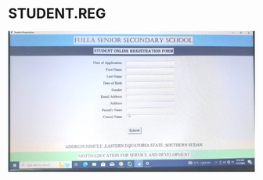 # STUDENT.REG

![screenshot](https://github.com/Lagu2/STUDENT.REG/blob/main/WhatsApp%20Image%202024-04-22%20at%2009.23.14_23d955cb.jpg)
